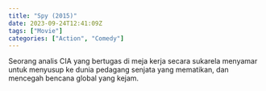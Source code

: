 ```yaml
---
title: "Spy (2015)"
date: 2023-09-24T12:41:09Z
tags: ["Movie"]
categories: ["Action", "Comedy"]
---
```


Seorang analis CIA yang bertugas di meja kerja secara sukarela menyamar untuk menyusup ke dunia pedagang senjata yang mematikan, dan mencegah bencana global yang kejam.

  <mux-player stream-type="on-demand"
  src="https://kp3d-my.sharepoint.com/personal/ryoo_kp3d_onmicrosoft_com/_layouts/15/download.aspx?share=ESpOOZE3N95Ljf1hGSPrVcMBwZ8_FAwM0bXX-402gdjqjw" metadata-video-title="Spy (2015)" prefer-playback="mse" controls>
  </mux-player>
  
  <script src="https://cdn.jsdelivr.net/npm/@mux/mux-player"></script>
  
   <script id="xmUXPeTGrc9NAs8swMAZufWLcMjSsgyhLaXV6KteGSw" type="application/ld+json">
 {
  "@context": "https://schema.org/",
  "@type": "VideoObject",
  "name": "Spy (2015)",
  "contentUrl": "https://stream.mux.com/op4d1N59YIrEnancZFEUwOW4G7mb2g2TDPUyWoO2vFI.m3u8?min_resolution=480p",
  "thumbnailUrl": "https://www.themoviedb.org/t/p/original/xc9RAIOFUpLQq0lclodiBJneGTN.jpg?width=314&fit_mode=preserve&time=25",
  "uploadDate": "2023-09-24T12:41:09Z",
}

</script>
